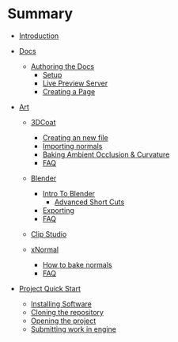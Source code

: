 # Summary

- [Introduction](./README.md)
- [Docs](./docs/README.md)
  - [Authoring the Docs](./docs/authoring/README.md)
      - [Setup](./docs/authoring/setup.md)
      - [Live Preview Server](./docs/authoring/preview.md)
      - [Creating a Page](./docs/authoring/create-page.md)

- [Art](./docs/art/gettingstarted/art.md)
    - [3DCoat](./docs/art/gettingstarted/3dcoatinstall.md)
      - [Creating an new file]()
      - [Importing normals]()
      - [Baking Ambient Occlusion & Curvature]()
      - [FAQ]()

    - [Blender](./docs/art/gettingstarted/blenderinstall.md)
      - [Intro To Blender](./docs/art/Blender/blenderintro.md)
        - [Advanced Short Cuts](./docs/art/Blender/ADVShortcuts.md)
      - [Exporting](./docs/art/Blender/BlenderExport.md)
      - [FAQ]()

    - [Clip Studio](./docs/art/gettingstarted/clipstudioinstall.md)

    - [xNormal](./docs/art/gettingstarted/xnormalinstall.md)
      - [How to bake normals](./docs/art/XNormal/Baking%20Normals.md)
      - [FAQ]()


- [Project Quick Start](./quickstart/README.md)
  - [Installing Software](./quickstart/install.md)
  - [Cloning the repository](./quickstart/clone.md)
  - [Opening the project]()
  - [Submitting work in engine]()
